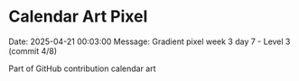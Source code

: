 # Calendar Art Pixel

Date: 2025-04-21 00:03:00
Message: Gradient pixel week 3 day 7 - Level 3 (commit 4/8)

Part of GitHub contribution calendar art

